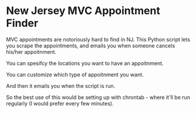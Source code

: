 # New Jersey MVC Appointment Finder
MVC appointments are notoriously hard to find in NJ. This Python script lets you scrape the appointments, and emails you when someone cancels his/her appoitnment.

You can spesifcy the locations you want to have an appoitnment.

You can customize which type of appoitnment you want.

And then it emails you when the script is run.

So the best use of this would be setting up with chrontab - where it'll be run regularly (I would prefer every few minutes).
